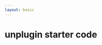 ```yaml
---
layout: basic
---
```


# unplugin starter code

<WindowWrapper height="body">
  <WebIDE
    project-id="talk-2025-06-04-frontend-nation-unplugin-project"
    open-file="README.md"
    view="editor"
  />
</WindowWrapper>
